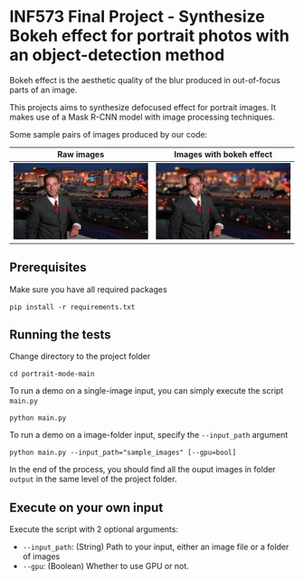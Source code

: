 # INF573 Final Project - Synthesize Bokeh effect for portrait photos with an object-detection method

Bokeh effect is the aesthetic quality of the blur produced in out-of-focus parts of an image.

This projects aims to synthesize defocused effect for portrait images. It makes use of a Mask R-CNN model with image processing techniques.

Some sample pairs of images produced by our code:

Raw images             |  Images with bokeh effect
:-------------------------:|:-------------------------:
![](elite.jpg)  |  ![](elite_out.jpg)

## Prerequisites

Make sure you have all required packages

```
pip install -r requirements.txt
```

## Running the tests

Change directory to the project folder

```
cd portrait-mode-main
```

To run a demo on a single-image input, you can simply execute the script `main.py`

```
python main.py
```

To run a demo on a image-folder input, specify the `--input_path` argument

```
python main.py --input_path="sample_images" [--gpu=bool]
```

In the end of the process, you should find all the ouput images in folder `output` in the same level of the project folder.

## Execute on your own input

Execute the script with 2 optional arguments:

*  `--input_path`: (String) Path to your input, either an image file or a folder of images
*  `--gpu`: (Boolean) Whether to use GPU or not.
